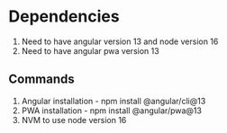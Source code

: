 # Dependencies

1) Need to have angular version 13 and node version 16 
2) Need to have angular pwa version 13

## Commands
1) Angular installation - npm install @angular/cli@13
2) PWA installation - npm install @angular/pwa@13
3) NVM to use node version 16
